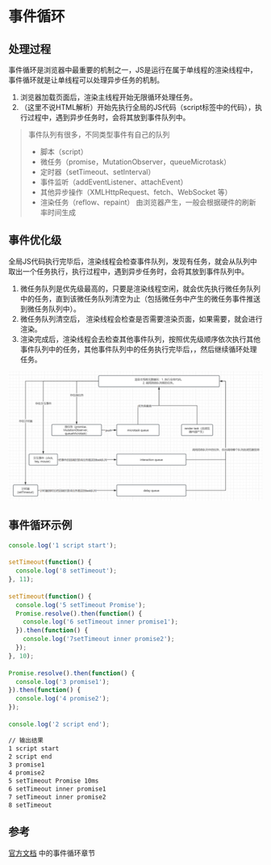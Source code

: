 # 事件循环

## 处理过程

事件循环是浏览器中最重要的机制之一，JS是运行在属于单线程的渲染线程中，事件循环就是让单线程可以处理异步任务的机制。

1. 浏览器加载页面后，渲染主线程开始无限循环处理任务。
2. （这里不说HTML解析）开始先执行全局的JS代码（script标签中的代码），执行过程中，遇到异步任务时，会将其放到事件队列中。

> 事件队列有很多，不同类型事件有自己的队列
>
> - 脚本（script）
> - 微任务（promise，MutationObserver，queueMicrotask）
> - 定时器（setTimeout、setInterval）
> - 事件监听（addEventListener、attachEvent）
> - 其他异步操作（XMLHttpRequest、fetch、WebSocket 等）
> - 渲染任务（reflow、repaint） 由浏览器产生，一般会根据硬件的刷新率时间生成

## 事件优化级

全局JS代码执行完毕后，渲染线程会检查事件队列，发现有任务，就会从队列中取出一个任务执行，执行过程中，遇到异步任务时，会将其放到事件队列中。

1. 微任务队列是优先级最高的，只要是渲染线程空闲，就会优先执行微任务队列中的任务，直到该微任务队列清空为止（包括微任务中产生的微任务事件推送到微任务队列中）。
2. 微任务队列清空后， 渲染线程会检查是否需要渲染页面，如果需要，就会进行渲染。
3. 渲染完成后，渲染线程会去检查其他事件队列，按照优先级顺序依次执行其他事件队列中的任务，其他事件队列中的任务执行完毕后，，然后继续循环处理任务。


![事件循环](./images/event-loop-flow.png)

## 事件循环示例

```js
console.log('1 script start');

setTimeout(function() {
  console.log('8 setTimeout');
}, 11);

setTimeout(function() {
  console.log('5 setTimeout Promise');
  Promise.resolve().then(function() {
    console.log('6 setTimeout inner promise1');
  }).then(function() {
    console.log('7setTimeout inner promise2');
  });
}, 10);

Promise.resolve().then(function() {
  console.log('3 promise1');
}).then(function() {
  console.log('4 promise2');
});

console.log('2 script end');
```

```
// 输出结果
1 script start
2 script end
3 promise1
4 promise2
5 setTimeout Promise 10ms
6 setTimeout inner promise1
7 setTimeout inner promise2
8 setTimeout
```

## 参考

[官方文档](https://html.spec.whatwg.org/multipage/webappapis.html#concept-agent-event-loop) 中的事件循环章节
